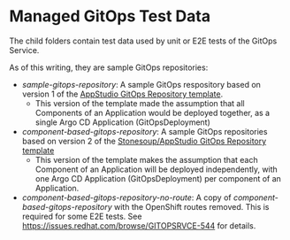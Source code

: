 
# Managed GitOps Test Data

The child folders contain test data used by unit or E2E tests of the GitOps Service. 

As of this writing, they are sample GitOps repositories:
* *sample-gitops-repository*: A sample GitOps respository based on version 1 of the [AppStudio GitOps Repository template](https://github.com/redhat-appstudio/gitops-repository-template). 
    * This version of the template made the assumption that all Components of an Application would be deployed together, as a single Argo CD Application (GitOpsDeployment)
* *component-based-gitops-repository*: A sample GitOps repositories based on version 2 of the [Stonesoup/AppStudio GitOps Repository template](https://github.com/jgwest/gitops-repository-template) 
    * This version of the template makes the assumption that each Component of an Application will be deployed independently, with one Argo CD Application (GitOpsDeployment) per component of an Application.
* *component-based-gitops-repository-no-route*: A copy of *component-based-gitops-repository* with the OpenShift routes removed.  This is required for some E2E tests.  See https://issues.redhat.com/browse/GITOPSRVCE-544 for details.
